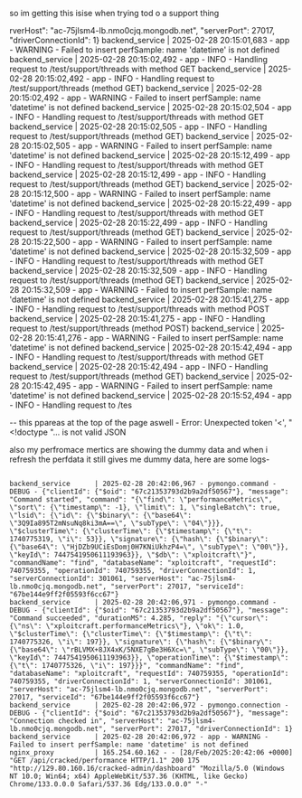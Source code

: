 so im getting this isise when trying tod o a support thing

rverHost": "ac-75jlsm4-lb.nmo0cjq.mongodb.net", "serverPort": 27017, "driverConnectionId": 1}         backend_service      | 2025-02-28 20:15:01,683 - app - WARNING - Failed to insert perfSample: name 'datetime' is not defined           backend_service      | 2025-02-28 20:15:02,492 - app - INFO - Handling request to /test/support/threads with method GET                backend_service      | 2025-02-28 20:15:02,492 - app - INFO - Handling request to /test/support/threads (method GET)                   backend_service      | 2025-02-28 20:15:02,492 - app - WARNING - Failed to insert perfSample: name 'datetime' is not defined           backend_service      | 2025-02-28 20:15:02,504 - app - INFO - Handling request to /test/support/threads with method GET                backend_service      | 2025-02-28 20:15:02,505 - app - INFO - Handling request to /test/support/threads (method GET)                   backend_service      | 2025-02-28 20:15:02,505 - app - WARNING - Failed to insert perfSample: name 'datetime' is not defined           backend_service      | 2025-02-28 20:15:12,499 - app - INFO - Handling request to /test/support/threads with method GET                backend_service      | 2025-02-28 20:15:12,499 - app - INFO - Handling request to /test/support/threads (method GET)                   backend_service      | 2025-02-28 20:15:12,500 - app - WARNING - Failed to insert perfSample: name 'datetime' is not defined           backend_service      | 2025-02-28 20:15:22,499 - app - INFO - Handling request to /test/support/threads with method GET                backend_service      | 2025-02-28 20:15:22,499 - app - INFO - Handling request to /test/support/threads (method GET)                   backend_service      | 2025-02-28 20:15:22,500 - app - WARNING - Failed to insert perfSample: name 'datetime' is not defined           backend_service      | 2025-02-28 20:15:32,509 - app - INFO - Handling request to /test/support/threads with method GET                backend_service      | 2025-02-28 20:15:32,509 - app - INFO - Handling request to /test/support/threads (method GET)                   backend_service      | 2025-02-28 20:15:32,509 - app - WARNING - Failed to insert perfSample: name 'datetime' is not defined           backend_service      | 2025-02-28 20:15:41,275 - app - INFO - Handling request to /test/support/threads with method POST               backend_service      | 2025-02-28 20:15:41,275 - app - INFO - Handling request to /test/support/threads (method POST)                  backend_service      | 2025-02-28 20:15:41,276 - app - WARNING - Failed to insert perfSample: name 'datetime' is not defined           backend_service      | 2025-02-28 20:15:42,494 - app - INFO - Handling request to /test/support/threads with method GET                backend_service      | 2025-02-28 20:15:42,494 - app - INFO - Handling request to /test/support/threads (method GET)                   backend_service      | 2025-02-28 20:15:42,495 - app - WARNING - Failed to insert perfSample: name 'datetime' is not defined           backend_service      | 2025-02-28 20:15:52,494 - app - INFO - Handling request to /tes

--
this ppareas at the top of the page aswell - Error: Unexpected token '<', "<!doctype "... is not valid JSON



also my perfromace mertics are showing the dummy data and when i refresh the perfdata it still gives me dummy data, here are some logs-

                                                                                                      backend_service      | 2025-02-28 20:42:06,967 - pymongo.command - DEBUG - {"clientId": {"$oid": "67c21353793d2b9a2df50567"}, "message": "Command started", "command": "{\"find\": \"performanceMetrics\", \"sort\": {\"timestamp\": -1}, \"limit\": 1, \"singleBatch\": true, \"lsid\": {\"id\": {\"$binary\": {\"base64\": \"3Q9Ia895T2mNsuNq8ki3mA==\", \"subType\": \"04\"}}}, \"$clusterTime\": {\"clusterTime\": {\"$timestamp\": {\"t\": 1740775319, \"i\": 53}}, \"signature\": {\"hash\": {\"$binary\": {\"base64\": \"HjDZb9UCiEsDomj0H7KNiUkhzP4=\", \"subType\": \"00\"}}, \"keyId\": 7447541950611193963}}, \"$db\": \"xploitcraft\"}", "commandName": "find", "databaseName": "xploitcraft", "requestId": 740759355, "operationId": 740759355, "driverConnectionId": 1, "serverConnectionId": 301061, "serverHost": "ac-75jlsm4-lb.nmo0cjq.mongodb.net", "serverPort": 27017, "serviceId": "67be144e9ff2f05593f6cc67"}                                             backend_service      | 2025-02-28 20:42:06,971 - pymongo.command - DEBUG - {"clientId": {"$oid": "67c21353793d2b9a2df50567"}, "message": "Command succeeded", "durationMS": 4.285, "reply": "{\"cursor\": {\"ns\": \"xploitcraft.performanceMetrics\"}, \"ok\": 1.0, \"$clusterTime\": {\"clusterTime\": {\"$timestamp\": {\"t\": 1740775326, \"i\": 197}}, \"signature\": {\"hash\": {\"$binary\": {\"base64\": \"rBLVMX+8JX4xK/5NXE7gBe3H6Xc=\", \"subType\": \"00\"}}, \"keyId\": 7447541950611193963}}, \"operationTime\": {\"$timestamp\": {\"t\": 1740775326, \"i\": 197}}}", "commandName": "find", "databaseName": "xploitcraft", "requestId": 740759355, "operationId": 740759355, "driverConnectionId": 1, "serverConnectionId": 301061, "serverHost": "ac-75jlsm4-lb.nmo0cjq.mongodb.net", "serverPort": 27017, "serviceId": "67be144e9ff2f05593f6cc67"}                                                                                                              backend_service      | 2025-02-28 20:42:06,972 - pymongo.connection - DEBUG - {"clientId": {"$oid": "67c21353793d2b9a2df50567"}, "message": "Connection checked in", "serverHost": "ac-75jlsm4-lb.nmo0cjq.mongodb.net", "serverPort": 27017, "driverConnectionId": 1}         backend_service      | 2025-02-28 20:42:06,972 - app - WARNING - Failed to insert perfSample: name 'datetime' is not defined           nginx_proxy          | 165.254.60.162 - - [28/Feb/2025:20:42:06 +0000] "GET /api/cracked/performance HTTP/1.1" 200 175 "http://129.80.160.16/cracked-admin/dashboard" "Mozilla/5.0 (Windows NT 10.0; Win64; x64) AppleWebKit/537.36 (KHTML, like Gecko) Chrome/133.0.0.0 Safari/537.36 Edg/133.0.0.0" "-"                            
